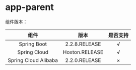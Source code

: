 # app-parent
组件版本：

组件|版本|是否支持
:---:|:---:|:---:
Spring Boot|2.2.8.RELEASE|√
Spring Cloud|Hoxton.RELEASE|√
Spring Cloud Alibaba|2.2.0.RELEASE|×



